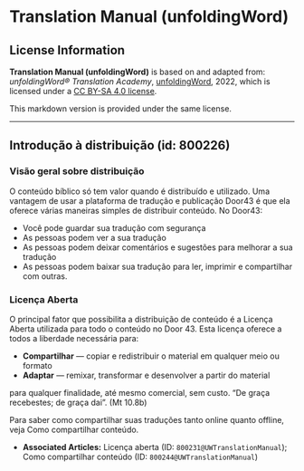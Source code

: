 # Translation Manual (unfoldingWord)

## License Information

**Translation Manual (unfoldingWord)** is based on and adapted from: _unfoldingWord® Translation Academy_, [unfoldingWord](https://unfoldingword.org/utw), 2022, which is licensed under a [CC BY-SA 4.0 license](https://creativecommons.org/licenses/by-sa/4.0/legalcode.en).

This markdown version is provided under the same license.



--------------------------------

## Introdução à distribuição (id: 800226)

### Visão geral sobre distribuição

O conteúdo bíblico só tem valor quando é distribuído e utilizado. Uma vantagem de usar a plataforma de tradução e publicação Door43 é que ela oferece várias maneiras simples de distribuir conteúdo. No Door43:

* Você pode guardar sua tradução com segurança
* As pessoas podem ver a sua tradução
* As pessoas podem deixar comentários e sugestões para melhorar a sua tradução
* As pessoas podem baixar sua tradução para ler, imprimir e compartilhar com outras.

### Licença Aberta

O principal fator que possibilita a distribuição de conteúdo é a Licença Aberta utilizada para todo o conteúdo no Door 43\. Esta licença oferece a todos a liberdade necessária para:

* **Compartilhar** — copiar e redistribuir o material em qualquer meio ou formato
* **Adaptar** — remixar, transformar e desenvolver a partir do material

para qualquer finalidade, até mesmo comercial, sem custo. “De graça recebestes; de graça dai”. (Mt 10\.8b)

Para saber como compartilhar suas traduções tanto online quanto offline, veja Como compartilhar conteúdo.

* **Associated Articles:** Licença aberta (ID: `800231@UWTranslationManual`); Como compartilhar conteúdo (ID: `800244@UWTranslationManual`)

